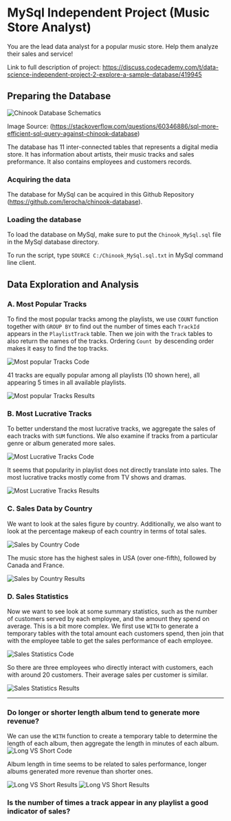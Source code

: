 # MySql Independent Project (Music Store Analyst)

You are the lead data analyst for a popular music store. Help them analyze their sales and service!

Link to full description of project:
https://discuss.codecademy.com/t/data-science-independent-project-2-explore-a-sample-database/419945

## Preparing the Database

![Chinook Database Schematics](https://github.com/RussH-code/MySql-Independent-Project/blob/main/Images/chinook_diagram.jpg)

Image Source: (https://stackoverflow.com/questions/60346886/sql-more-efficient-sql-query-against-chinook-database)

The database has 11 inter-connected tables that represents a digital media store. It has information about artists, their music tracks and sales preformance. It also contains employees and customers records.

### Acquiring the data
The database for MySql can be acquired in this Github Repository (https://github.com/lerocha/chinook-database).

### Loading the database
To load the database on MySql, make sure to put the `Chinook_MySql.sql` file in the MySql database directory.

To run the script, type `SOURCE C:/Chinook_MySql.sql.txt` in MySql command line client.


## Data Exploration and Analysis

### A. Most Popular Tracks
To find the most popular tracks among the playlists, we use `COUNT` function together with `GROUP BY` to find out the number of times each `TrackId` appears in the `PlaylistTrack` table. Then we join with the `Track` tables to also return the names of the tracks. Ordering `Count `by descending order makes it easy to find the top tracks.

![Most popular Tracks Code](https://github.com/RussH-code/MySql-Independent-Project/blob/main/Images/code_1.PNG)

41 tracks are equally popular among all playlists (10 shown here), all appearing 5 times in all available playlists.

![Most popular Tracks Results](https://github.com/RussH-code/MySql-Independent-Project/blob/main/Images/results_1.PNG)

### B. Most Lucrative Tracks
To better understand the most lucrative tracks, we aggregate the sales of each tracks with `SUM` functions. We also examine if tracks from a particular genre or album generated more sales.

![Most Lucrative Tracks Code](https://github.com/RussH-code/MySql-Independent-Project/blob/main/Images/code_2.PNG)

It seems that popularity in playlist does not directly translate into sales. The most lucrative tracks mostly come from TV shows and dramas. 

![Most Lucrative Tracks Results](https://github.com/RussH-code/MySql-Independent-Project/blob/main/Images/results_2.PNG)

### C. Sales Data by Country
We want to look at the sales figure by country. Additionally, we also want to look at the percentage makeup of each country in terms of total sales.

![Sales by Country Code](https://github.com/RussH-code/MySql-Independent-Project/blob/main/Images/code_3.PNG)

The music store has the highest sales in USA (over one-fifth), followed by Canada and France. 

![Sales by Country Results](https://github.com/RussH-code/MySql-Independent-Project/blob/main/Images/results_3.PNG)

### D. Sales Statistics
Now we want to see look at some summary statistics, such as the number of customers served by each employee, and the amount they spend on average. This is a bit more complex. We first use `WITH` to generate a temporary tables with the total amount each customers spend, then join that with the employee table to get the sales performance of each employee.

![Sales Statistics Code](https://github.com/RussH-code/MySql-Independent-Project/blob/main/Images/code_4.PNG)

So there are three employees who directly interact with customers, each with around 20 customers. Their average sales per customer is similar. 

![Sales Statistics Results](https://github.com/RussH-code/MySql-Independent-Project/blob/main/Images/results_4.PNG)

---

### Do longer or shorter length album tend to generate more revenue?
We can use the `WITH` function to create a temporary table to determine the length of each album, then aggregate the length in minutes of each album. 
![Long VS Short Code](https://github.com/RussH-code/MySql-Independent-Project/blob/main/Images/code_5.PNG)

Album length in time seems to be related to sales performance, longer albums generated more revenue than shorter ones.

![Long VS Short Results](https://github.com/RussH-code/MySql-Independent-Project/blob/main/Images/results_5.PNG)
![Long VS Short Results](https://github.com/RussH-code/MySql-Independent-Project/blob/main/Images/results_5.1.PNG)


### Is the number of times a track appear in any playlist a good indicator of sales?
